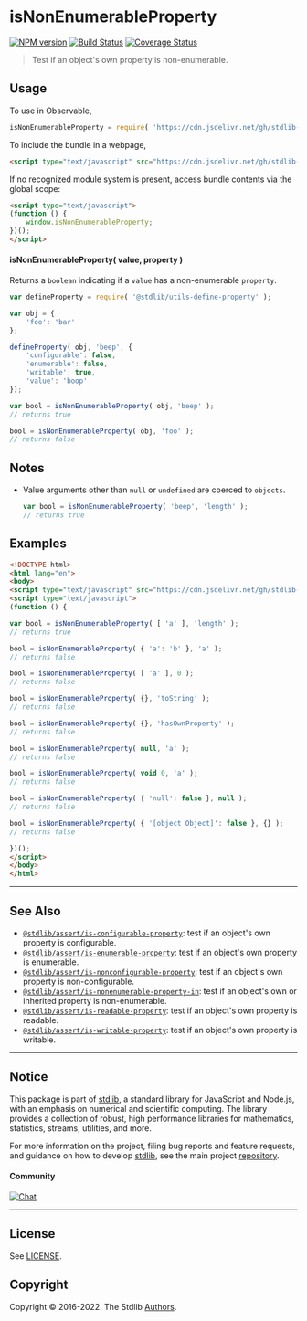 <!--

@license Apache-2.0

Copyright (c) 2018 The Stdlib Authors.

Licensed under the Apache License, Version 2.0 (the "License");
you may not use this file except in compliance with the License.
You may obtain a copy of the License at

   http://www.apache.org/licenses/LICENSE-2.0

Unless required by applicable law or agreed to in writing, software
distributed under the License is distributed on an "AS IS" BASIS,
WITHOUT WARRANTIES OR CONDITIONS OF ANY KIND, either express or implied.
See the License for the specific language governing permissions and
limitations under the License.

-->

# isNonEnumerableProperty

[![NPM version][npm-image]][npm-url] [![Build Status][test-image]][test-url] [![Coverage Status][coverage-image]][coverage-url] <!-- [![dependencies][dependencies-image]][dependencies-url] -->

> Test if an object's own property is non-enumerable.



<section class="usage">

## Usage

To use in Observable,

```javascript
isNonEnumerableProperty = require( 'https://cdn.jsdelivr.net/gh/stdlib-js/assert-is-nonenumerable-property@umd/bundle.js' )
```

To include the bundle in a webpage,

```html
<script type="text/javascript" src="https://cdn.jsdelivr.net/gh/stdlib-js/assert-is-nonenumerable-property@umd/bundle.js"></script>
```

If no recognized module system is present, access bundle contents via the global scope:

```html
<script type="text/javascript">
(function () {
    window.isNonEnumerableProperty;
})();
</script>
```

#### isNonEnumerableProperty( value, property )

Returns a `boolean` indicating if a `value` has a non-enumerable `property`.

```javascript
var defineProperty = require( '@stdlib/utils-define-property' );

var obj = {
    'foo': 'bar'
};

defineProperty( obj, 'beep', {
    'configurable': false,
    'enumerable': false,
    'writable': true,
    'value': 'boop'
});

var bool = isNonEnumerableProperty( obj, 'beep' );
// returns true

bool = isNonEnumerableProperty( obj, 'foo' );
// returns false
```

</section>

<!-- /.usage -->

<section class="notes">

## Notes

-   Value arguments other than `null` or `undefined` are coerced to `objects`.

    ```javascript
    var bool = isNonEnumerableProperty( 'beep', 'length' );
    // returns true
    ```

</section>

<!-- /.notes -->

<section class="examples">

## Examples

<!-- eslint-disable object-curly-newline -->

<!-- eslint no-undef: "error" -->

```html
<!DOCTYPE html>
<html lang="en">
<body>
<script type="text/javascript" src="https://cdn.jsdelivr.net/gh/stdlib-js/assert-is-nonenumerable-property@umd/bundle.js"></script>
<script type="text/javascript">
(function () {

var bool = isNonEnumerableProperty( [ 'a' ], 'length' );
// returns true

bool = isNonEnumerableProperty( { 'a': 'b' }, 'a' );
// returns false

bool = isNonEnumerableProperty( [ 'a' ], 0 );
// returns false

bool = isNonEnumerableProperty( {}, 'toString' );
// returns false

bool = isNonEnumerableProperty( {}, 'hasOwnProperty' );
// returns false

bool = isNonEnumerableProperty( null, 'a' );
// returns false

bool = isNonEnumerableProperty( void 0, 'a' );
// returns false

bool = isNonEnumerableProperty( { 'null': false }, null );
// returns false

bool = isNonEnumerableProperty( { '[object Object]': false }, {} );
// returns false

})();
</script>
</body>
</html>
```

</section>

<!-- /.examples -->

<!-- Section for related `stdlib` packages. Do not manually edit this section, as it is automatically populated. -->

<section class="related">

* * *

## See Also

-   <span class="package-name">[`@stdlib/assert/is-configurable-property`][@stdlib/assert/is-configurable-property]</span><span class="delimiter">: </span><span class="description">test if an object's own property is configurable.</span>
-   <span class="package-name">[`@stdlib/assert/is-enumerable-property`][@stdlib/assert/is-enumerable-property]</span><span class="delimiter">: </span><span class="description">test if an object's own property is enumerable.</span>
-   <span class="package-name">[`@stdlib/assert/is-nonconfigurable-property`][@stdlib/assert/is-nonconfigurable-property]</span><span class="delimiter">: </span><span class="description">test if an object's own property is non-configurable.</span>
-   <span class="package-name">[`@stdlib/assert/is-nonenumerable-property-in`][@stdlib/assert/is-nonenumerable-property-in]</span><span class="delimiter">: </span><span class="description">test if an object's own or inherited property is non-enumerable.</span>
-   <span class="package-name">[`@stdlib/assert/is-readable-property`][@stdlib/assert/is-readable-property]</span><span class="delimiter">: </span><span class="description">test if an object's own property is readable.</span>
-   <span class="package-name">[`@stdlib/assert/is-writable-property`][@stdlib/assert/is-writable-property]</span><span class="delimiter">: </span><span class="description">test if an object's own property is writable.</span>

</section>

<!-- /.related -->

<!-- Section for all links. Make sure to keep an empty line after the `section` element and another before the `/section` close. -->


<section class="main-repo" >

* * *

## Notice

This package is part of [stdlib][stdlib], a standard library for JavaScript and Node.js, with an emphasis on numerical and scientific computing. The library provides a collection of robust, high performance libraries for mathematics, statistics, streams, utilities, and more.

For more information on the project, filing bug reports and feature requests, and guidance on how to develop [stdlib][stdlib], see the main project [repository][stdlib].

#### Community

[![Chat][chat-image]][chat-url]

---

## License

See [LICENSE][stdlib-license].


## Copyright

Copyright &copy; 2016-2022. The Stdlib [Authors][stdlib-authors].

</section>

<!-- /.stdlib -->

<!-- Section for all links. Make sure to keep an empty line after the `section` element and another before the `/section` close. -->

<section class="links">

[npm-image]: http://img.shields.io/npm/v/@stdlib/assert-is-nonenumerable-property.svg
[npm-url]: https://npmjs.org/package/@stdlib/assert-is-nonenumerable-property

[test-image]: https://github.com/stdlib-js/assert-is-nonenumerable-property/actions/workflows/test.yml/badge.svg?branch=main
[test-url]: https://github.com/stdlib-js/assert-is-nonenumerable-property/actions/workflows/test.yml?query=branch:main

[coverage-image]: https://img.shields.io/codecov/c/github/stdlib-js/assert-is-nonenumerable-property/main.svg
[coverage-url]: https://codecov.io/github/stdlib-js/assert-is-nonenumerable-property?branch=main

<!--

[dependencies-image]: https://img.shields.io/david/stdlib-js/assert-is-nonenumerable-property.svg
[dependencies-url]: https://david-dm.org/stdlib-js/assert-is-nonenumerable-property/main

-->

[chat-image]: https://img.shields.io/gitter/room/stdlib-js/stdlib.svg
[chat-url]: https://gitter.im/stdlib-js/stdlib/

[stdlib]: https://github.com/stdlib-js/stdlib

[stdlib-authors]: https://github.com/stdlib-js/stdlib/graphs/contributors

[umd]: https://github.com/umdjs/umd
[es-module]: https://developer.mozilla.org/en-US/docs/Web/JavaScript/Guide/Modules

[deno-url]: https://github.com/stdlib-js/assert-is-nonenumerable-property/tree/deno
[umd-url]: https://github.com/stdlib-js/assert-is-nonenumerable-property/tree/umd
[esm-url]: https://github.com/stdlib-js/assert-is-nonenumerable-property/tree/esm

[stdlib-license]: https://raw.githubusercontent.com/stdlib-js/assert-is-nonenumerable-property/main/LICENSE

<!-- <related-links> -->

[@stdlib/assert/is-configurable-property]: https://github.com/stdlib-js/assert-is-configurable-property/tree/umd

[@stdlib/assert/is-enumerable-property]: https://github.com/stdlib-js/assert-is-enumerable-property/tree/umd

[@stdlib/assert/is-nonconfigurable-property]: https://github.com/stdlib-js/assert-is-nonconfigurable-property/tree/umd

[@stdlib/assert/is-nonenumerable-property-in]: https://github.com/stdlib-js/assert-is-nonenumerable-property-in/tree/umd

[@stdlib/assert/is-readable-property]: https://github.com/stdlib-js/assert-is-readable-property/tree/umd

[@stdlib/assert/is-writable-property]: https://github.com/stdlib-js/assert-is-writable-property/tree/umd

<!-- </related-links> -->

</section>

<!-- /.links -->
